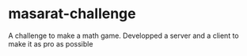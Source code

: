 # masarat-challenge

A challenge to make a math game. Developped a server and a client to make it as pro as possible
